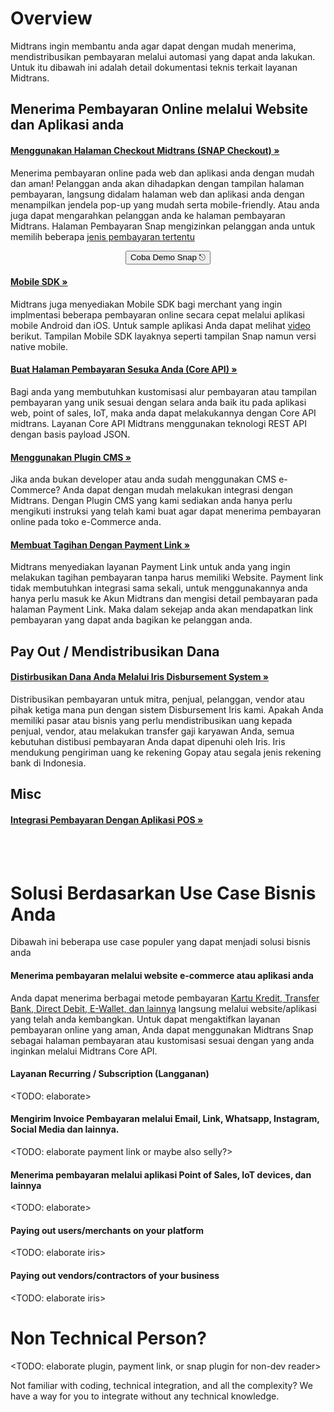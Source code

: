 # Overview

Midtrans ingin membantu anda agar dapat dengan mudah menerima, mendistribusikan pembayaran melalui automasi yang dapat anda lakukan. Untuk itu dibawah ini adalah detail dokumentasi teknis terkait layanan Midtrans.
<br>

## Menerima Pembayaran Online melalui Website dan Aplikasi anda

<div class="my-card">

#### [Menggunakan Halaman Checkout Midtrans (SNAP Checkout) &#187;](/id/snap/overview.md?id=overview)
Menerima pembayaran online pada web dan aplikasi anda dengan mudah dan aman! Pelanggan anda akan dihadapkan dengan tampilan halaman pembayaran, langsung didalam halaman web dan aplikasi anda dengan menampilkan jendela pop-up yang mudah serta mobile-friendly. Atau anda juga dapat mengarahkan pelanggan anda ke halaman pembayaran Midtrans. Halaman Pembayaran Snap mengizinkan pelanggan anda untuk memilih beberapa [jenis pembayaran tertentu](https://midtrans.com/payments)
<br>
<p style="text-align: center;">
	<button onclick="
	let label = event.target.innerText;
	event.target.innerText = `Processing...`;
	fetch(`https://cors-anywhere.herokuapp.com/https://midtrans.com/api/request_snap_token`)
		.then(res=>res.json())
		.then(res=>{
			let snapToken = res.token;
			snap.pay(snapToken,{
				onSuccess: function(res){ console.log('Snap result:',res) },
				onPending: function(res){ console.log('Snap result:',res) },
				onError: function(res){ console.log('Snap result:',res) },
			});
		})
		.catch( e=>{ console.error(e); window.open('https://demo.midtrans.com', '_blank'); } )
		.finally( e=>{ event.target.innerText = label })
	" class="my-btn">Coba Demo Snap &#9099;</button>
</p>
</div>

<div class="my-card">

#### [Mobile SDK &#187;](https://mobile-docs.midtrans.com)
Midtrans juga menyediakan Mobile SDK bagi merchant yang ingin implmentasi beberapa pembayaran online secara cepat melalui aplikasi mobile Android dan iOS. Untuk sample aplikasi Anda dapat melihat [video](https://www.youtube.com/watch?v=EefsTMXCscg) berikut. Tampilan Mobile SDK layaknya seperti tampilan Snap namun versi native mobile.
</div>

<div class="my-card">

#### [Buat Halaman Pembayaran Sesuka Anda (Core API) &#187;](/id/core-api/overview.md?id=overview)
Bagi anda yang membutuhkan kustomisasi alur pembayaran atau tampilan pembayaran yang unik sesuai dengan selara anda baik itu pada aplikasi web, point of sales, IoT, maka anda dapat melakukannya dengan Core API midtrans. Layanan Core API Midtrans menggunakan teknologi REST API dengan basis payload JSON.
</div>

<div class="my-card">

#### [Menggunakan Plugin CMS &#187;](/id/snap/overview.md?id=c-install-as-cms-plugin-module)
Jika anda bukan developer atau anda sudah menggunakan CMS e-Commerce? Anda dapat dengan mudah melakukan integrasi dengan Midtrans. Dengan Plugin CMS yang kami sediakan anda hanya perlu mengikuti instruksi yang telah kami buat agar dapat menerima pembayaran online pada toko e-Commerce anda.
</div>

<div class="my-card">

#### [Membuat Tagihan Dengan Payment Link &#187;](/id/payment-link/overview.md?id=overview)
Midtrans menyediakan layanan Payment Link untuk anda yang ingin melakukan tagihan pembayaran tanpa harus memiliki Website. Payment link tidak membutuhkan integrasi sama sekali, untuk menggunakannya anda hanya perlu masuk ke Akun Midtrans dan mengisi detail pembayaran pada halaman Payment Link. Maka dalam sekejap anda akan mendapatkan link pembayaran yang dapat anda bagikan ke pelanggan anda.
</div>

## Pay Out / Mendistribusikan Dana

<div class="my-card">

#### [Distirbusikan Dana Anda Melalui Iris Disbursement System &#187;](/id/iris/overview.md?id=overview)

Distribusikan pembayaran untuk mitra, penjual, pelanggan, vendor atau pihak ketiga mana pun dengan sistem Disbursement Iris kami. Apakah Anda memiliki pasar atau bisnis yang perlu mendistribusikan uang kepada penjual, vendor, atau  melakukan transfer gaji karyawan Anda, semua kebutuhan distibusi pembayaran Anda dapat dipenuhi oleh Iris. Iris mendukung pengiriman uang ke rekening Gopay atau segala jenis rekening bank di Indonesia.
</div>

## Misc

<div class="my-card">

#### [Integrasi Pembayaran Dengan Aplikasi POS &#187;](/id/pos/overview.md?id=overview)
</div>

<br> <br>


# Solusi Berdasarkan Use Case Bisnis Anda

Dibawah ini beberapa use case populer yang dapat menjadi solusi bisnis anda 
#### Menerima pembayaran melalui website e-commerce atau aplikasi anda

Anda dapat menerima berbagai metode pembayaran [Kartu Kredit, Transfer Bank, Direct Debit, E-Wallet, dan lainnya](https://midtrans.com/payments) langsung melalui website/aplikasi yang telah anda kembangkan. Untuk dapat mengaktifkan layanan pembayaran online yang aman, Anda dapat menggunakan Midtrans Snap sebagai halaman pembayaran atau kustomisasi sesuai dengan yang anda inginkan melalui Midtrans Core API.

#### Layanan Recurring / Subscription (Langganan)

<TODO: elaborate>

#### Mengirim Invoice Pembayaran melalui Email, Link, Whatsapp, Instagram, Social Media dan lainnya.

<TODO: elaborate payment link or maybe also selly?>

#### Menerima pembayaran melalui aplikasi Point of Sales, IoT devices, dan lainnya

<TODO: elaborate>

#### Paying out users/merchants on your platform

<TODO: elaborate iris>

#### Paying out vendors/contractors of your business

<TODO: elaborate iris>

#### <Add More Use Case>

# Non Technical Person? 

<TODO: elaborate plugin, payment link, or snap plugin for non-dev reader>

Not familiar with coding, technical integration, and all the complexity? We have a way for you to integrate without any technical knowledge.
